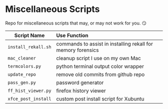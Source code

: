 # Miscellaneous Scripts

Repo for miscellaneous scripts that may, or may not work for you. :smirk:

Script Name | Use Function
| ----- |:-----  
`install_rekall.sh` | commands to assist in installing rekall for memory forensics
`mac_cleaner`| cleanup script I use on my own Mac
`termcolors.py`| python terminal output color wrapper
`update_repo`| remove old commits from github repo
`pass_gen.py`| password generator
`ff_hist_viewer.py`| firefox history viewer
`xfce_post_install`| custom post install script for Xubuntu
